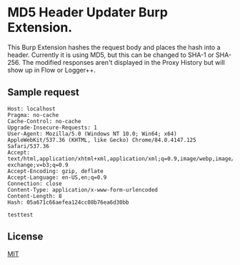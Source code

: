 # MD5 Header Updater Burp Extension.

This Burp Extension hashes the request body and places the hash into a header.  Currently it is using MD5, but this can be changed to SHA-1 or SHA-256.  The modified responses aren't displayed in the Proxy History but will show up in Flow or Logger++.

## Sample request

```POST / HTTP/1.1
Host: localhost
Pragma: no-cache
Cache-Control: no-cache
Upgrade-Insecure-Requests: 1
User-Agent: Mozilla/5.0 (Windows NT 10.0; Win64; x64) AppleWebKit/537.36 (KHTML, like Gecko) Chrome/84.0.4147.125 Safari/537.36
Accept: text/html,application/xhtml+xml,application/xml;q=0.9,image/webp,image/apng,*/*;q=0.8,application/signed-exchange;v=b3;q=0.9
Accept-Encoding: gzip, deflate
Accept-Language: en-US,en;q=0.9
Connection: close
Content-Type: application/x-www-form-urlencoded
Content-Length: 8
Hash: 05a671c66aefea124cc08b76ea6d30bb

testtest
```

## License
[MIT](https://choosealicense.com/licenses/mit/)